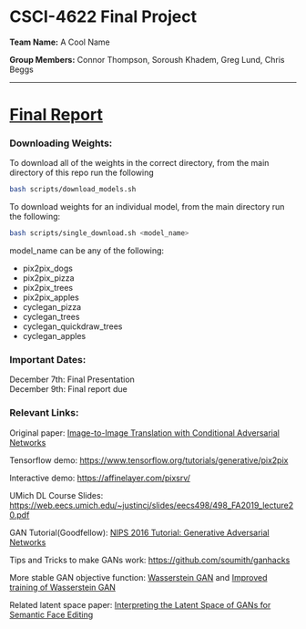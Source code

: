 # CSCI-4622 Final Project

**Team Name:** A Cool Name

**Group Members:** Connor Thompson, Soroush Khadem, Greg Lund, Chris Beggs

---

# [Final Report](./A_Cool_Name_Final_Report.pdf)

### Downloading Weights:
To download all of the weights in the correct directory, from the main directory of this repo run the following
```bash
bash scripts/download_models.sh
```
To download weights for an individual model, from the main directory run the following:
```bash
bash scripts/single_download.sh <model_name>
```
model_name can be any of the following:
- pix2pix_dogs
- pix2pix_pizza
- pix2pix_trees
- pix2pix_apples
- cyclegan_pizza
- cyclegan_trees
- cyclegan_quickdraw_trees
- cyclegan_apples

### Important Dates:
December 7th: Final Presentation <br/>
December 9th: Final report due

### Relevant Links:
Original paper: [Image-to-Image Translation with Conditional Adversarial Networks](https://arxiv.org/pdf/1611.07004.pdf)

Tensorflow demo: https://www.tensorflow.org/tutorials/generative/pix2pix

Interactive demo: https://affinelayer.com/pixsrv/

UMich DL Course Slides: https://web.eecs.umich.edu/~justincj/slides/eecs498/498_FA2019_lecture20.pdf

GAN Tutorial(Goodfellow): [NIPS 2016 Tutorial: Generative Adversarial Networks](https://arxiv.org/abs/1701.00160)

Tips and Tricks to make GANs work: https://github.com/soumith/ganhacks

More stable GAN objective function:
 [Wasserstein GAN](https://arxiv.org/pdf/1701.07875.pdf) and 
 [Improved training of Wasserstein GAN](https://arxiv.org/abs/1704.00028)

 Related latent space paper: [Interpreting the Latent Space of GANs for Semantic Face Editing](https://arxiv.org/pdf/1907.10786.pdf)




